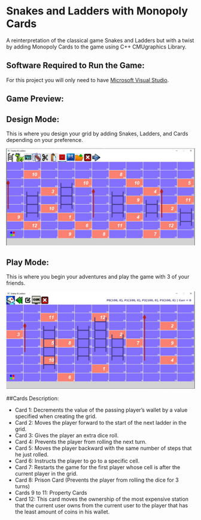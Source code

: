 # Snakes and Ladders with Monopoly Cards

A reinterpretation of the classical game Snakes and Ladders but with a twist by adding Monopoly Cards to the game using C++ CMUgraphics Library.


## Software Required to Run the Game:

For this project you will only need to have [Microsoft Visual Studio](https://visualstudio.microsoft.com/downloads/).

## Game Preview:
<h2>Design Mode:</h2>

<p>This is where you design your grid by adding Snakes, Ladders, and Cards depending on your preference.</p>
<img src="https://github.com/fares-h-moneim/Snakes-and-Ladders-with-Monopoly-Cards/blob/main/Game%20Preview/Test1.jpeg"></img>

<h2>Play Mode:</h2>

<p>This is where you begin your adventures and play the game with 3 of your friends.</p>
<img src="https://github.com/fares-h-moneim/Snakes-and-Ladders-with-Monopoly-Cards/blob/main/Game%20Preview/Test4.JPG"></img>

##Cards Description:

<ul>
  <li>Card 1: Decrements the value of the passing player’s wallet by a value specified when creating the grid.</li>
  <li>Card 2: Moves the player forward to the start of the next ladder in the grid.</li>
  <li>Card 3: Gives the player an extra dice roll.</li>
  <li>Card 4: Prevents the player from rolling the next turn.</li>
  <li>Card 5: Moves the player backward with the same number of steps that he just rolled.</li>
  <li>Card 6: Instructs the player to go to a specific cell.</li>
  <li>Card 7: Restarts the game for the first player whose cell is after the current player in the grid.</li>
  <li>Card 8: Prison Card (Prevents the player from rolling the dice for 3 turns)</li>
  <li>Cards 9 to 11: Property Cards</li>
  <li>Card 12: This card moves the ownership of the most expensive station that the current user owns from the current user to the player that has the least amount of coins in his wallet.</li>
</ul>

